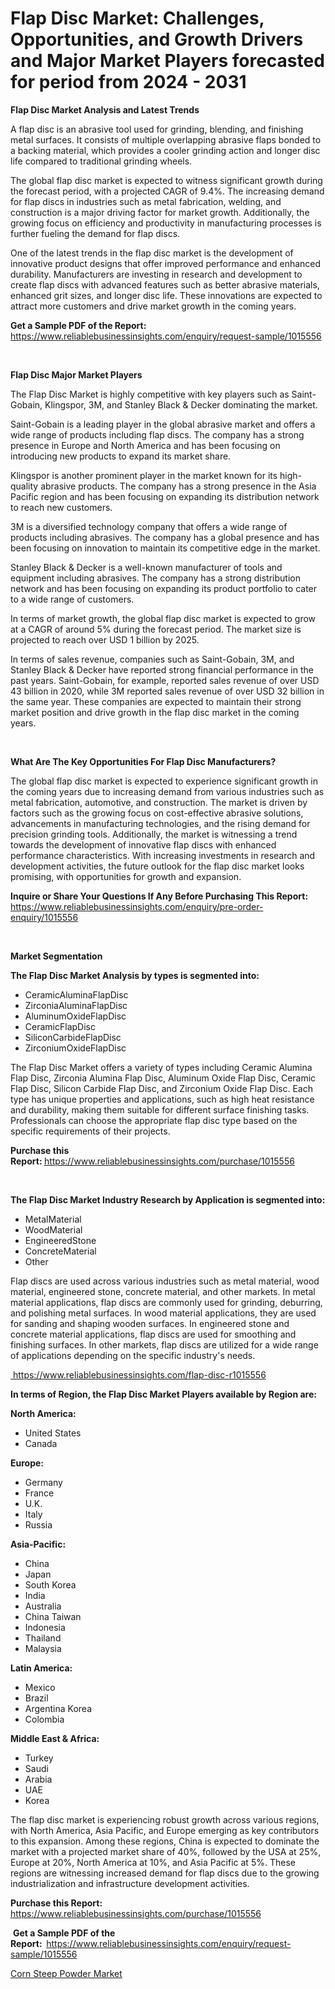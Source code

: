 <p><h1>Flap Disc Market: Challenges, Opportunities, and Growth Drivers and Major Market Players forecasted for period from 2024 - 2031</h1></p><p><strong>Flap Disc Market Analysis and Latest Trends</strong></p>
<p><p>A flap disc is an abrasive tool used for grinding, blending, and finishing metal surfaces. It consists of multiple overlapping abrasive flaps bonded to a backing material, which provides a cooler grinding action and longer disc life compared to traditional grinding wheels.</p><p>The global flap disc market is expected to witness significant growth during the forecast period, with a projected CAGR of 9.4%. The increasing demand for flap discs in industries such as metal fabrication, welding, and construction is a major driving factor for market growth. Additionally, the growing focus on efficiency and productivity in manufacturing processes is further fueling the demand for flap discs.</p><p>One of the latest trends in the flap disc market is the development of innovative product designs that offer improved performance and enhanced durability. Manufacturers are investing in research and development to create flap discs with advanced features such as better abrasive materials, enhanced grit sizes, and longer disc life. These innovations are expected to attract more customers and drive market growth in the coming years.</p></p>
<p><strong>Get a Sample PDF of the Report:&nbsp;</strong> <a href="https://www.reliablebusinessinsights.com/enquiry/request-sample/1015556">https://www.reliablebusinessinsights.com/enquiry/request-sample/1015556</a></p>
<p>&nbsp;</p>
<p><strong>Flap Disc Major Market Players</strong></p>
<p><p>The Flap Disc Market is highly competitive with key players such as Saint-Gobain, Klingspor, 3M, and Stanley Black & Decker dominating the market. </p><p>Saint-Gobain is a leading player in the global abrasive market and offers a wide range of products including flap discs. The company has a strong presence in Europe and North America and has been focusing on introducing new products to expand its market share.</p><p>Klingspor is another prominent player in the market known for its high-quality abrasive products. The company has a strong presence in the Asia Pacific region and has been focusing on expanding its distribution network to reach new customers.</p><p>3M is a diversified technology company that offers a wide range of products including abrasives. The company has a global presence and has been focusing on innovation to maintain its competitive edge in the market.</p><p>Stanley Black & Decker is a well-known manufacturer of tools and equipment including abrasives. The company has a strong distribution network and has been focusing on expanding its product portfolio to cater to a wide range of customers.</p><p>In terms of market growth, the global flap disc market is expected to grow at a CAGR of around 5% during the forecast period. The market size is projected to reach over USD 1 billion by 2025.</p><p>In terms of sales revenue, companies such as Saint-Gobain, 3M, and Stanley Black & Decker have reported strong financial performance in the past years. Saint-Gobain, for example, reported sales revenue of over USD 43 billion in 2020, while 3M reported sales revenue of over USD 32 billion in the same year. These companies are expected to maintain their strong market position and drive growth in the flap disc market in the coming years.</p></p>
<p>&nbsp;</p>
<p><strong>What Are The Key Opportunities For Flap Disc Manufacturers?</strong></p>
<p><p>The global flap disc market is expected to experience significant growth in the coming years due to increasing demand from various industries such as metal fabrication, automotive, and construction. The market is driven by factors such as the growing focus on cost-effective abrasive solutions, advancements in manufacturing technologies, and the rising demand for precision grinding tools. Additionally, the market is witnessing a trend towards the development of innovative flap discs with enhanced performance characteristics. With increasing investments in research and development activities, the future outlook for the flap disc market looks promising, with opportunities for growth and expansion.</p></p>
<p><strong>Inquire or Share Your Questions If Any Before Purchasing This Report:</strong> <a href="https://www.reliablebusinessinsights.com/enquiry/pre-order-enquiry/1015556">https://www.reliablebusinessinsights.com/enquiry/pre-order-enquiry/1015556</a></p>
<p>&nbsp;</p>
<p><strong>Market Segmentation</strong></p>
<p><strong>The Flap Disc Market Analysis by types is segmented into:</strong></p>
<p><ul><li>CeramicAluminaFlapDisc</li><li>ZirconiaAluminaFlapDisc</li><li>AluminumOxideFlapDisc</li><li>CeramicFlapDisc</li><li>SiliconCarbideFlapDisc</li><li>ZirconiumOxideFlapDisc</li></ul></p>
<p><p>The Flap Disc Market offers a variety of types including Ceramic Alumina Flap Disc, Zirconia Alumina Flap Disc, Aluminum Oxide Flap Disc, Ceramic Flap Disc, Silicon Carbide Flap Disc, and Zirconium Oxide Flap Disc. Each type has unique properties and applications, such as high heat resistance and durability, making them suitable for different surface finishing tasks. Professionals can choose the appropriate flap disc type based on the specific requirements of their projects.</p></p>
<p><strong>Purchase this Report:&nbsp;</strong><a href="https://www.reliablebusinessinsights.com/purchase/1015556">https://www.reliablebusinessinsights.com/purchase/1015556</a></p>
<p>&nbsp;</p>
<p><strong>The Flap Disc Market Industry Research by Application is segmented into:</strong></p>
<p><ul><li>MetalMaterial</li><li>WoodMaterial</li><li>EngineeredStone</li><li>ConcreteMaterial</li><li>Other</li></ul></p>
<p><p>Flap discs are used across various industries such as metal material, wood material, engineered stone, concrete material, and other markets. In metal material applications, flap discs are commonly used for grinding, deburring, and polishing metal surfaces. In wood material applications, they are used for sanding and shaping wooden surfaces. In engineered stone and concrete material applications, flap discs are used for smoothing and finishing surfaces. In other markets, flap discs are utilized for a wide range of applications depending on the specific industry's needs.</p></p>
<p><a href="https://www.reliablebusinessinsights.com/flap-disc-r1015556">&nbsp;https://www.reliablebusinessinsights.com/flap-disc-r1015556</a></p>
<p><strong>In terms of Region, the Flap Disc Market Players available by Region are:</strong></p>
<p>
    <p> <strong> North America: </strong>
        <ul>
            <li>United States</li>
            <li>Canada</li>
        </ul>
        </p> 
    <p> <strong> Europe: </strong>
        <ul>
            <li>Germany</li>
            <li>France</li>
            <li>U.K.</li>
            <li>Italy</li>
            <li>Russia</li>
        </ul>
        </p> 
    <p> <strong> Asia-Pacific: </strong>
        <ul>
            <li>China</li>
            <li>Japan</li>
            <li>South Korea</li>
            <li>India</li>
            <li>Australia</li>
            <li>China Taiwan</li>
            <li>Indonesia</li>
            <li>Thailand</li>
            <li>Malaysia</li>
        </ul>
        </p> 
    <p> <strong> Latin America: </strong>
        <ul>
            <li>Mexico</li>
            <li>Brazil</li>
            <li>Argentina Korea</li>
            <li>Colombia</li>
        </ul>
        </p> 
    <p> <strong> Middle East & Africa: </strong>
        <ul>
            <li>Turkey</li>
            <li>Saudi</li>
            <li>Arabia</li>
            <li>UAE</li>
            <li>Korea</li>
        </ul>
    </p>
    </p>
<p><p>The flap disc market is experiencing robust growth across various regions, with North America, Asia Pacific, and Europe emerging as key contributors to this expansion. Among these regions, China is expected to dominate the market with a projected market share of 40%, followed by the USA at 25%, Europe at 20%, North America at 10%, and Asia Pacific at 5%. These regions are witnessing increased demand for flap discs due to the growing industrialization and infrastructure development activities.</p></p>
<p><strong>Purchase this Report: </strong><a href="https://www.reliablebusinessinsights.com/purchase/1015556">https://www.reliablebusinessinsights.com/purchase/1015556</a></p>
<p>&nbsp;<strong>Get a Sample PDF of the Report:&nbsp;&nbsp;</strong><a href="https://www.reliablebusinessinsights.com/enquiry/request-sample/1015556">https://www.reliablebusinessinsights.com/enquiry/request-sample/1015556</a></p>
<p><strong></strong></p>
<p><p><a href="https://github.com/shotows/Market-Research-Report-List-3/blob/main/corn-steep-powder-market.md">Corn Steep Powder Market</a></p></p>